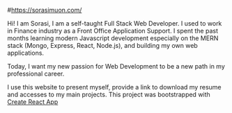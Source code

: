 #https://sorasimuon.com/

Hi! I am Sorasi, I am a self-taught Full Stack Web Developer.
I used to work in Finance industry as a Front Office Application Support.
I spent the past months learning modern Javascript development especially on the MERN stack (Mongo, Express, React, Node.js), and building my own web applications.

Today, I want my new passion for Web Development to be a new path in my professional career.

I use this website to present myself, provide a link to download my resume and accesses to my main projects.
This project was bootstrapped with [Create React App](https://github.com/facebook/create-react-app)
